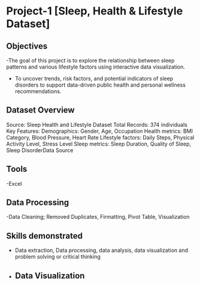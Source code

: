 # Project-1 [Sleep, Health & Lifestyle Dataset]

## Objectives
-The goal of this project is to explore the relationship between sleep patterns and various lifestyle factors using interactive data visualization. 
- To uncover trends, risk factors, and potential indicators of sleep disorders to support data-driven public health and personal wellness recommendations.
  
## Dataset Overview
Source: Sleep Health and Lifestyle Dataset
Total Records: 374 individuals
Key Features:
Demographics: Gender, Age, Occupation
Health metrics: BMI Category, Blood Pressure, Heart Rate
Lifestyle factors: Daily Steps, Physical Activity Level, Stress Level
Sleep metrics: Sleep Duration, Quality of Sleep, Sleep DisorderData Source

## Tools
-Excel
## Data Processing
-Data Cleaning; Removed Duplicates, Firmatting, Pivot Table, Visualization 
## Skills demonstrated
- Data extraction, Data processing, data analysis, data visualization and problem solving or critical thinking
- ## Data Visualization




